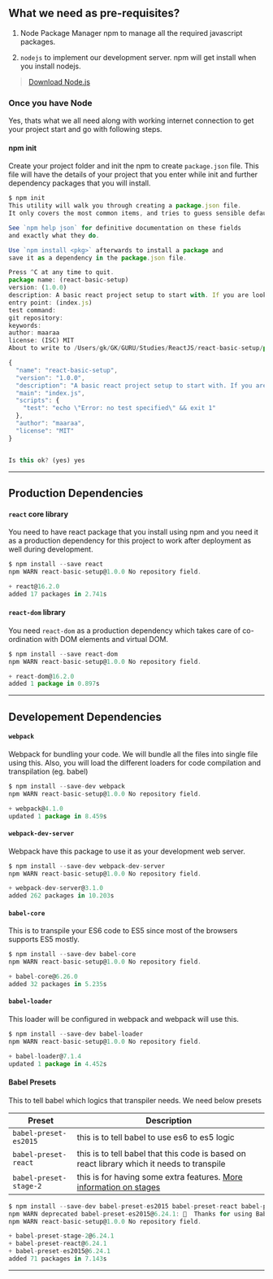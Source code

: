 ## What we need as pre-requisites?

1. Node Package Manager npm to manage all the required javascript packages.

2. `nodejs` to implement our development server. npm will get install when you install nodejs.
> [Download Node.js](https://nodejs.org/en/ "Download Node.js")

### Once you have Node
Yes, thats what we all need along with working internet connection to get your project start and go with following steps. 

#### npm init
Create your project folder and init the npm to create `package.json` file. This file will have the details of your project that you enter while init and further dependency packages that you will install.
```javascript
$ npm init
This utility will walk you through creating a package.json file.
It only covers the most common items, and tries to guess sensible defaults.

See `npm help json` for definitive documentation on these fields
and exactly what they do.

Use `npm install <pkg>` afterwards to install a package and
save it as a dependency in the package.json file.

Press ^C at any time to quit.
package name: (react-basic-setup)
version: (1.0.0)
description: A basic react project setup to start with. If you are looking for one, clone it and use it.
entry point: (index.js)
test command:
git repository:
keywords:
author: maaraa
license: (ISC) MIT
About to write to /Users/gk/GK/GURU/Studies/ReactJS/react-basic-setup/package.json:

{
  "name": "react-basic-setup",
  "version": "1.0.0",
  "description": "A basic react project setup to start with. If you are looking for one, clone it and use it.",
  "main": "index.js",
  "scripts": {
    "test": "echo \"Error: no test specified\" && exit 1"
  },
  "author": "maaraa",
  "license": "MIT"
}


Is this ok? (yes) yes
```

---

## Production Dependencies
#### `react` core library
You need to have react package that you install using npm and you need it as a production dependency for this project to work after deployment as well during development.
```javascript
$ npm install --save react
npm WARN react-basic-setup@1.0.0 No repository field.

+ react@16.2.0
added 17 packages in 2.741s
```

#### `react-dom` library
You need `react-dom` as a production dependency which takes care of co-ordination with DOM elements and virtual DOM.
```javascript
$ npm install --save react-dom
npm WARN react-basic-setup@1.0.0 No repository field.

+ react-dom@16.2.0
added 1 package in 0.897s
```

---

## Developement Dependencies
#### `webpack`
Webpack for bundling your code. We will bundle all the files into single file using this. Also, you will load the different loaders for code compilation and transpilation (eg. babel)
```javascript
$ npm install --save-dev webpack
npm WARN react-basic-setup@1.0.0 No repository field.

+ webpack@4.1.0
updated 1 package in 8.459s
```
#### `webpack-dev-server`
Webpack have this package to use it as your development web server.
```javascript
$ npm install --save-dev webpack-dev-server
npm WARN react-basic-setup@1.0.0 No repository field.

+ webpack-dev-server@3.1.0
added 262 packages in 10.203s
```

#### `babel-core`
This is to transpile your ES6 code to ES5 since most of the browsers supports ES5 mostly. 
```javascript
$ npm install --save-dev babel-core
npm WARN react-basic-setup@1.0.0 No repository field.

+ babel-core@6.26.0
added 32 packages in 5.235s
```
#### `babel-loader` 
This loader will be configured in webpack and webpack will use this.
```javascript
$ npm install --save-dev babel-loader
npm WARN react-basic-setup@1.0.0 No repository field.

+ babel-loader@7.1.4
updated 1 package in 4.452s
```
#### Babel Presets 
This to tell babel which logics that transpiler needs. We need below presets

Preset|Description
---|---
`babel-preset-es2015`|this is to tell babel to use es6 to es5 logic
`babel-preset-react`|this is to tell babel that this code is based on react library which it needs to transpile
`babel-preset-stage-2`| this is for having some extra features. [More information on stages](https://tc39.github.io/process-document/)

```javascript
$ npm install --save-dev babel-preset-es2015 babel-preset-react babel-preset-stage-2
npm WARN deprecated babel-preset-es2015@6.24.1: 🙌  Thanks for using Babel: we recommend using babel-preset-env now: please read babeljs.io/env to update!
npm WARN react-basic-setup@1.0.0 No repository field.

+ babel-preset-stage-2@6.24.1
+ babel-preset-react@6.24.1
+ babel-preset-es2015@6.24.1
added 71 packages in 7.143s
```
---
